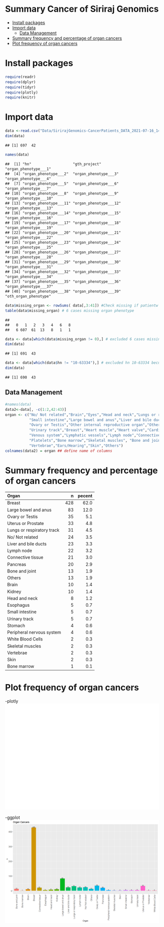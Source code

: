 Summary Cancer of Siriraj Genomics
================

  - [Install packages](#install-packages)
  - [Import data](#import-data)
      - [Data Management](#data-management)
  - [Summary frequency and percentage of organ
    cancers](#summary-frequency-and-percentage-of-organ-cancers)
  - [Plot frequency of organ cancers](#plot-frequency-of-organ-cancers)

# Install packages

``` r
require(readr)
require(dplyr)
require(tidyr)
require(plotly)
require(knitr)
```

# Import data

``` r
data <-read.csv("Data/SirirajGenomics-CancerPatients_DATA_2021-07-16_1454.csv")
dim(data)
```

    ## [1] 697  42

``` r
names(data)
```

    ##  [1] "hn"                   "gth_project"          "organ_phenotype___1" 
    ##  [4] "organ_phenotype___2"  "organ_phenotype___3"  "organ_phenotype___4" 
    ##  [7] "organ_phenotype___5"  "organ_phenotype___6"  "organ_phenotype___7" 
    ## [10] "organ_phenotype___8"  "organ_phenotype___9"  "organ_phenotype___10"
    ## [13] "organ_phenotype___11" "organ_phenotype___12" "organ_phenotype___13"
    ## [16] "organ_phenotype___14" "organ_phenotype___15" "organ_phenotype___16"
    ## [19] "organ_phenotype___17" "organ_phenotype___18" "organ_phenotype___19"
    ## [22] "organ_phenotype___20" "organ_phenotype___21" "organ_phenotype___22"
    ## [25] "organ_phenotype___23" "organ_phenotype___24" "organ_phenotype___25"
    ## [28] "organ_phenotype___26" "organ_phenotype___27" "organ_phenotype___28"
    ## [31] "organ_phenotype___29" "organ_phenotype___30" "organ_phenotype___31"
    ## [34] "organ_phenotype___32" "organ_phenotype___33" "organ_phenotype___34"
    ## [37] "organ_phenotype___35" "organ_phenotype___36" "organ_phenotype___37"
    ## [40] "organ_phenotype___38" "organ_phenotype___39" "oth_organ_phenotype"

``` r
data$missing_organ <- rowSums( data[,3:41]) #Check missing if patientw without checking organ phenotype 
table(data$missing_organ) # 6 cases missing organ phenotype
```

    ## 
    ##   0   1   2   3   4   6   8 
    ##   6 607  61  13   8   1   1

``` r
data <- data[which(data$missing_organ != 0),] # excluded 6 cases missing organ phenotype
dim(data)
```

    ## [1] 691  43

``` r
data <- data[which(data$hn != "10-63334"),] # excluded hn 10-63334 becuase reported both of cancer and rare disease 
dim(data)
```

    ## [1] 690  43

## Data Management

``` r
#names(data)
data2<-data[, -c(1:2,42:43)]
organ <- c("No/ Not related","Brain","Eyes","Head and neck","Lungs or respiratory track","Esophagus","Stomach",
           "Small intestine","Large bowel and anus","Liver and bile ducts","Pancreas","Uterus or Prostate",
           "Ovary or Testis","Other internal reproductive organ","Other exteral reproductive organ", "Kidney",
           "Urinary track","Breast","Heart muscle","Heart valve","Cardiac conduction system","Arterial disease",
           "Venous system","Lymphatic vessels","Lymph node","Connective tissue","Red Blood Cells","White Blood Cells",
           "Platelets","Bone marrow","Skeletal muscles", "Bone and joint", "Immune system","Peripheral nervous system","Spinal cord",
           "Vertebrae","Ears/Hearing","Skin","Others")
colnames(data2) = organ ## define name of columns 
```

# Summary frequency and percentage of organ cancers

| Organ                      |   n | pecent |
| :------------------------- | --: | -----: |
| Breast                     | 428 |   62.0 |
| Large bowel and anus       |  83 |   12.0 |
| Ovary or Testis            |  35 |    5.1 |
| Uterus or Prostate         |  33 |    4.8 |
| Lungs or respiratory track |  31 |    4.5 |
| No/ Not related            |  24 |    3.5 |
| Liver and bile ducts       |  23 |    3.3 |
| Lymph node                 |  22 |    3.2 |
| Connective tissue          |  21 |    3.0 |
| Pancreas                   |  20 |    2.9 |
| Bone and joint             |  13 |    1.9 |
| Others                     |  13 |    1.9 |
| Brain                      |  10 |    1.4 |
| Kidney                     |  10 |    1.4 |
| Head and neck              |   8 |    1.2 |
| Esophagus                  |   5 |    0.7 |
| Small intestine            |   5 |    0.7 |
| Urinary track              |   5 |    0.7 |
| Stomach                    |   4 |    0.6 |
| Peripheral nervous system  |   4 |    0.6 |
| White Blood Cells          |   2 |    0.3 |
| Skeletal muscles           |   2 |    0.3 |
| Vertebrae                  |   2 |    0.3 |
| Skin                       |   2 |    0.3 |
| Bone marrow                |   1 |    0.1 |

# Plot frequency of organ cancers

\-plotly
![](01SummaryCancers_SirirajGenomics_files/figure-gfm/unnamed-chunk-5-1.png)<!-- -->

\-ggplot
![](01SummaryCancers_SirirajGenomics_files/figure-gfm/unnamed-chunk-6-1.png)<!-- -->
